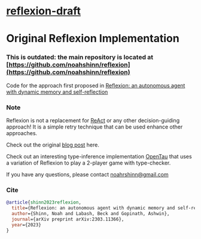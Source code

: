 # [reflexion-draft](https://github.com/noahshinn/reflexion-draft)

# Original Reflexion Implementation

### This is outdated: the main repository is located at [https://github.com/noahshinn/reflexion](https://github.com/noahshinn/reflexion)

Code for the approach first proposed in [Reflexion: an autonomous agent with dynamic memory and self-reflection](https://arxiv.org/abs/2303.11366)

### Note
Reflexion is not a replacement for [ReAct](https://github.com/ysymyth/ReAct) or any other decision-guiding approach! It is a simple retry technique that can be used enhance other approaches.

Check out the original [blog post](https://nanothoughts.substack.com/p/reflecting-on-reflexion) here.

Check out an interesting type-inference implementation [OpenTau](https://github.com/GammaTauAI/opentau) that uses a variation of Reflexion to play a 2-player game with type-checker.

If you have any questions, please contact [noahrshinn@gmail.com](noahrshinn@gmail.com)

### Cite

```bibtex
@article{shinn2023reflexion,
  title={Reflexion: an autonomous agent with dynamic memory and self-reflection},
  author={Shinn, Noah and Labash, Beck and Gopinath, Ashwin},
  journal={arXiv preprint arXiv:2303.11366},
  year={2023}
}
```
